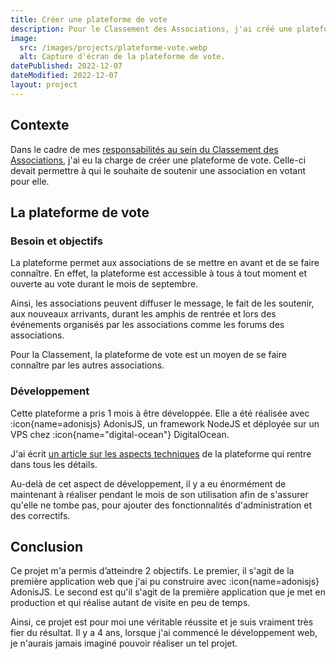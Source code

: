 ```yaml
---
title: Créer une plateforme de vote
description: Pour le Classement des Associations, j'ai créé une plateforme de vote de A à Z !
image:
  src: /images/projects/plateforme-vote.webp
  alt: Capture d'écran de la plateforme de vote.
datePublished: 2022-12-07
dateModified: 2022-12-07
layout: project
---
```


## Contexte

Dans le cadre de mes [responsabilités au sein du Classement des Associations](../4.experience/responsable-classement-des-associations.md), j'ai eu la charge de créer une plateforme de vote. Celle-ci devait permettre à qui le souhaite de soutenir une association en votant pour elle.

## La plateforme de vote

### Besoin et objectifs

La plateforme permet aux associations de se mettre en avant et de se faire connaître. En effet, la plateforme est accessible à tous à tout moment et ouverte au vote durant le mois de septembre.

Ainsi, les associations peuvent diffuser le message, le fait de les soutenir, aux nouveaux arrivants, durant les amphis de rentrée et lors des événements organisés par les associations comme les forums des associations.

Pour la Classement, la plateforme de vote est un moyen de se faire connaître par les autres associations.

### Développement

Cette plateforme a pris 1 mois à être développée. Elle a été réalisée avec :icon{name=adonisjs} AdonisJS, un framework NodeJS et déployée sur un VPS chez :icon{name="digital-ocean"} DigitalOcean.

J'ai écrit [un article sur les aspects techniques](../3.articles/la-plateforme-de-vote-du-classement-des-associations.md) de la plateforme qui rentre dans tous les détails.

Au-delà de cet aspect de développement, il y a eu énormément de maintenant à réaliser pendant le mois de son utilisation afin de s'assurer qu'elle ne tombe pas, pour ajouter des fonctionnalités d'administration et des correctifs.

## Conclusion

Ce projet m'a permis d’atteindre 2 objectifs. Le premier, il s'agit de la première application web que j'ai pu construire avec :icon{name=adonisjs} AdonisJS. Le second est qu'il s'agit de la première application que je met en production et qui réalise autant de visite en peu de temps.

Ainsi, ce projet est pour moi une véritable réussite et je suis vraiment très fier du résultat. Il y a 4 ans, lorsque j'ai commencé le développement web, je n'aurais jamais imaginé pouvoir réaliser un tel projet.
